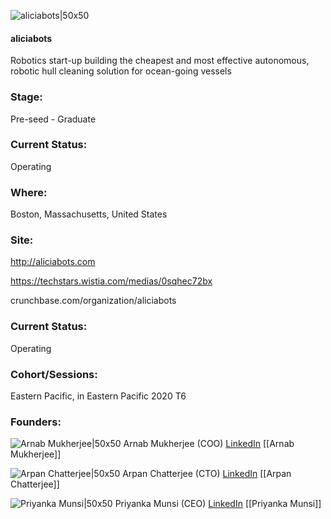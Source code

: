 

![aliciabots|50x50](https://apimg.techstars.com/connect/images/image_files/5f867c6344e082334d000033/original/Screen_Shot_2020-10-14_at_12.19.32_PM.png)

#### aliciabots
Robotics start-up building the cheapest and most effective autonomous, robotic hull cleaning solution for ocean-going vessels

### Stage: 
Pre-seed - Graduate 

### Current Status: 
Operating

### Where:
Boston, Massachusetts, United States

### Site:
http://aliciabots.com

https://techstars.wistia.com/medias/0sqhec72bx

crunchbase.com/organization/aliciabots

### Current Status: 
Operating

### Cohort/Sessions: 
Eastern Pacific, in Eastern Pacific 2020 T6

### Founders: 

![Arnab Mukherjee|50x50](https://apimg.techstars.com/connect/images/image_files/602d2e90f3b91d0008fb742e/original/1602963614246.jpeg) Arnab Mukherjee (COO) [LinkedIn](https://linkedin.com/in/arnabmukherjee92) [[Arnab Mukherjee]]

![Arpan Chatterjee|50x50](https://apimg.techstars.com/connect/images/image_files/5f8d215644e082338900000d/original/IMG-20190919-WA0006__01.jpg) Arpan Chatterjee (CTO) [LinkedIn](https://linkedin.com/in/arpan-chatterjee19) [[Arpan Chatterjee]]

![Priyanka Munsi|50x50](http://s3.amazonaws.com/ts-accel-connect-uploads/images/image_files/602d3e2c9b1a140007ae3578/original/Screenshot_2021-02-18_at_12.01.42_AM.png) Priyanka Munsi (CEO) [LinkedIn](https://linkedin.com/in/priyanka-m-012340b) [[Priyanka Munsi]]


